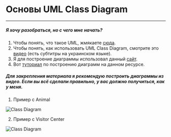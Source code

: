 # Основы UML Class Diagram
---
##### Я хочу разобраться, но с чего мне начать?
1) Чтобы понять, что такое UML, жмякаете [сюда](https://ru.wikipedia.org/wiki/UML).
2) Чтобы понять, как использовать UML Class Diagram, смотрите это [видео](https://www.youtube.com/watch?v=UI6lqHOVHic) (есть субтитры на украинском языке).
3) Я для построение диаграммы использовал данный [сайт](http://www.plantuml.com/plantuml/uml/SyfFKj2rKt3CoKnELR1Io4ZDoSa70000).
4) Вот [туториал](http://plantuml.com/ru/class-diagram) по построению диаграмм на данном ресурсе.
##### Для закрепления материала я рекомендую построить диаграммы из видео. Если вы всё сделали правильно, у вас должно получиться, как у меня.
1) Пример с Animal

![Class Diagram](http://www.plantuml.com/plantuml/png/JL3DQlD03BphANJyFegXPzD3Ga-5q1xIFe3Y25l4rWP9mT2VTw_eniQddHdcPz7EWonkqmX-4RsIqOJTIExx29FJBVYbAtgKJyP7e9E7KHVLWNkLYKRy0coK9cxHCw9zKZctA1g9gES5pYpz47Vsu1ol6VhtFp5JvFi3K7lVYqKHvuM_HR3zpSo3-8NjmDh7K9lMr74iyw6OEC3zOq_VJREMRSNQk5KswQMEwSEwGHJgV7fM2LjaYjNwRCnNM8QmfBLAEzPpdlON)

2) Пример с Visitor Center

![Class Diagram](http://www.plantuml.com/plantuml/png/SoWkIImgAStDuIhEpimhI2nAp5L8paaiBdOiAIdAJ2ejIVLCpiyBpgnALJ3W0aieX6KMPvRa5pcdvfMa5a75VFAJaYgXRAV4aeoY_FnSBYuKbGfQkheGTGfM2eQOSd1z86azFIqkXzIy5A330000)
